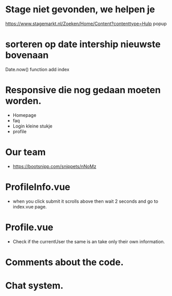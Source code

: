 # Stage niet gevonden, we helpen je
  https://www.stagemarkt.nl/Zoeken/Home/Content?contenttype=Hulp
  popup 

# sorteren op date intership nieuwste bovenaan
  Date.now() function add index

# Responsive die nog gedaan moeten worden.
  - Homepage
  - faq
  - Login kleine stukje
  - profile

# Our team
  - https://bootsnipp.com/snippets/nNoMz

# ProfileInfo.vue
  - when you click submit it scrolls above then wait 2 seconds and go to index.vue page.

# Profile.vue
  - Check if the currentUser the same is an take only their own information.

# Comments about the code.

# Chat system.